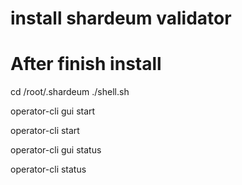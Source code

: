 # install shardeum validator

# After finish install
cd /root/.shardeum
./shell.sh

operator-cli gui start

operator-cli start

operator-cli gui status

operator-cli status


